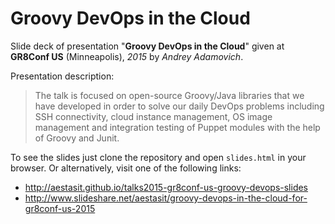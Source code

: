 
# Groovy DevOps in the Cloud

Slide deck of presentation "**Groovy DevOps in the Cloud**" given at **GR8Conf US** (Minneapolis), *2015* by *Andrey Adamovich*.

Presentation description:

> The talk is focused on open-source Groovy/Java libraries that we have developed in order to solve our daily DevOps problems including SSH connectivity, cloud instance management, OS image management and integration testing of Puppet modules with the help of Groovy and Junit.


To see the slides just clone the repository and open `slides.html` in your browser. Or alternatively, visit one of the following links:

- <http://aestasit.github.io/talks2015-gr8conf-us-groovy-devops-slides>
- <http://www.slideshare.net/aestasit/groovy-devops-in-the-cloud-for-gr8conf-us-2015>

